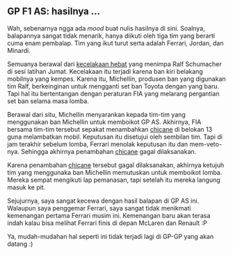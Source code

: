 ## GP F1 AS: hasilnya ...

Wah, sebenarnya ngga ada *mood* buat nulis hasilnya di sini. Soalnya, balapannya sangat tidak menarik, hanya diikuti oleh tiga tim yang berarti cuma enam pembalap. Tim yang ikut turut serta adalah Ferrari, Jordan, dan Minardi.

Semuanya berawal dari [kecelakaan hebat](http://www.formula1.com/news/3181.html) yang menimpa Ralf Schumacher di sesi latihan Jumat. Kecelakaan itu terjadi karena ban kiri belakang mobilnya yang kempes. Karena itu, Michellin, produsen ban yang digunakan tim Ralf, berkeinginan untuk mengganti set ban Toyota dengan yang baru. Tapi hal itu bertentangan dengan peraturan FIA yang melarang pergantian set ban selama masa lomba.


Berawal dari situ, Michellin menyarankan kepada tim-tim yang menggunakan ban Michellin untuk memboikot GP AS. Akhirnya, FIA bersama tim-tim tersebut sepakat menambahkan
[chicane](http://en.wikipedia.org/wiki/Chicane) di belokan 13 guna melambatkan mobil. Keputusan itu disetujui oleh sembilan tim. Tapi di jam terakhir sebelum lomba, Ferrari menolak keputusan itu dan mem-veto-nya. Sehingga akhirnya penambahan [chicane](http://en.wikipedia.org/wiki/Chicane) gagal dilaksanakan.

Karena penambahan [chicane](http://en.wikipedia.org/wiki/Chicane) tersebut gagal dilaksanakan, akhirnya ketujuh tim yang menggunaka ban Michellin memutuskan untuk memboikot lomba. Mereka sempat mengikuti lap pemanasan, tapi setelah itu mereka langung masuk ke pit.

Sejujurnya, saya sangat kecewa dengan hasil balapan di GP AS ini. Walaupun saya penggemar Ferrari, saya sangat tidak menikmati kemenangan pertama Ferrari musim ini. Kemenangan baru akan terasa indah kalau bisa melihat Ferrari finis di depan McLaren dan Renault :P

Ya, mudah-mudahan hal seperti ini tidak terjadi lagi di GP-GP yang akan datang :)

<!-- {"time": "2005-06-20 07:15:25", "title": "GP F1 AS: hasilnya ..."} -->
